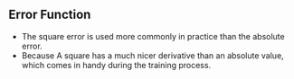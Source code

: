 ## Error Function

- The square error is used more commonly in practice than the absolute error.
- Because A square has a much nicer derivative than an absolute value, which comes in handy during the training process.
